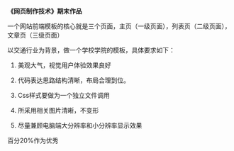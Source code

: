 **《网页制作技术》期末作品**

一个网站前端模板的核心就是三个页面，主页（一级页面），列表页（二级页面），文章页（三级页面）

以交通行业为背景，做一个学校学院的模板，具体要求如下：

1.  美观大气，视觉用户体验效果良好

2.  代码表达思路结构清晰，布局合理到位。

3.  Css样式要做为一个独立文件调用

4.  所采用相关图片清晰，不变形

5.  尽量兼顾电脑端大分辨率和小分辨率显示效果

百分20%作为优秀
